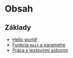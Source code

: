 # Obsah

## Základy

* [Hello world!](/basics/hello-world.md)
* [Funkcia `main` a parametre](/basics/main.md)
* [Práca s textovými súbormi](/basics/text_files.md)